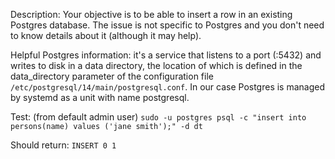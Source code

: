 Description: Your objective is to be able to insert a row in an existing Postgres database. The issue is not specific to Postgres and you don't need to know details about it (although it may help).

Helpful Postgres information: it's a service that listens to a port (:5432) and writes to disk in a data directory, the location of which is defined in the data_directory parameter of the configuration file `/etc/postgresql/14/main/postgresql.conf`. In our case Postgres is managed by systemd as a unit with name postgresql.

Test: (from default admin user) `sudo -u postgres psql -c "insert into persons(name) values ('jane smith');" -d dt`

Should return: `INSERT 0 1`
